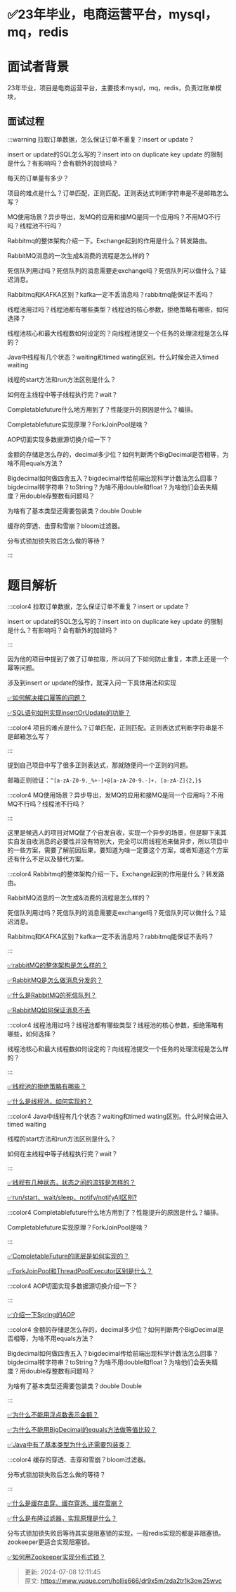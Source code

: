 # ✅23年毕业，电商运营平台，mysql，mq，redis

# 面试者背景


23年毕业，项目是电商运营平台，主要技术mysql，mq，redis，负责过账单模块，



## 面试过程


:::warning
拉取订单数据，怎么保证订单不重复？insert or update ?

insert or update的SQL怎么写的？insert into on duplicate key update 的限制是什么？有影响吗？会有额外的加锁吗？

每天的订单量有多少？

项目的难点是什么？订单匹配，正则匹配。正则表达式判断字符串是不是邮箱怎么写？

MQ使用场景？异步导出，发MQ的应用和接MQ是同一个应用吗？不用MQ不行吗？线程池不行吗？

Rabbitmq的整体架构介绍一下。Exchange起到的作用是什么？转发路由。

RabbitMQ消息的一次生成&消费的流程是怎么样的？

死信队列用过吗？死信队列的消息需要走exchange吗？死信队列可以做什么？延迟消息。

Rabbitmq和KAFKA区别？kafka一定不丢消息吗？rabbitmq能保证不丢吗？

线程池用过吗？线程池都有哪些类型？线程池的核心参数，拒绝策略有哪些，如何选择？

线程池核心和最大线程数如何设定的？向线程池提交一个任务的处理流程是怎么样的？

Java中线程有几个状态？waiting和timed wating区别。什么时候会进入timed waiting

线程的start方法和run方法区别是什么？                            

如何在主线程中等子线程执行完？wait？

Completablefuture什么地方用到了？性能提升的原因是什么？编排。

Completablefuture实现原理？ForkJoinPool是啥？

AOP切面实现多数据源切换介绍一下？

金额的存储是怎么存的，decimal多少位？如何判断两个BigDecimal是否相等，为啥不用equals方法？

Bigdecimal如何做四舍五入？bigdecimal传给前端出现科学计数法怎么回事？bigdecimal转字符串？toString？为啥不用double和float？为啥他们会丢失精度？用double存整数有问题吗？

为啥有了基本类型还需要包装类？double Double 

缓存的穿透、击穿和雪崩？bloom过滤器。

分布式锁加锁失败后怎么做的等待？

:::

# 题目解析


:::color4
拉取订单数据，怎么保证订单不重复？insert or update ?

insert or update的SQL怎么写的？insert into on duplicate key update 的限制是什么？有影响吗？会有额外的加锁吗？

:::



因为他的项目中提到了做了订单拉取，所以问了下如何防止重复，本质上还是一个幂等问题。

涉及到insert or update的操作，就深入问一下具体用法和实现



[✅如何解决接口幂等的问题？](https://www.yuque.com/hollis666/dr9x5m/gz2qwl)



[✅SQL语句如何实现insertOrUpdate的功能？](https://www.yuque.com/hollis666/dr9x5m/gal4lxk8ug9g2bwk)





:::color4
项目的难点是什么？订单匹配，正则匹配。正则表达式判断字符串是不是邮箱怎么写？

:::



提到自己项目中写了很多正则表达式，那就随便问一个正则的问题。



邮箱正则验证：`^[a-zA-Z0-9._%+-]+@[a-zA-Z0-9.-]+. [a-zA-Z]{2,}$`



:::color4
MQ使用场景？异步导出，发MQ的应用和接MQ是同一个应用吗？不用MQ不行吗？线程池不行吗？

:::



这里是候选人的项目对MQ做了个自发自收，实现一个异步的场景，但是聊下来其实自发自收消息的必要性并没有特别大，完全可以用线程池来做异步，所以项目中的一些方案，需要了解前因后果，要知道为啥一定要这个方案，或者知道这个方案还有什么不足以及替代方案。





:::color4
Rabbitmq的整体架构介绍一下。Exchange起到的作用是什么？转发路由。

RabbitMQ消息的一次生成&消费的流程是怎么样的？

死信队列用过吗？死信队列的消息需要走exchange吗？死信队列可以做什么？延迟消息。

Rabbitmq和KAFKA区别？kafka一定不丢消息吗？rabbitmq能保证不丢吗？

:::



[✅rabbitMQ的整体架构是怎么样的？](https://www.yuque.com/hollis666/dr9x5m/qh56y0u8fs2gom42)



[✅RabbitMQ是怎么做消息分发的？](https://www.yuque.com/hollis666/dr9x5m/qdmqppwgypsifot5)



[✅什么是RabbitMQ的死信队列？](https://www.yuque.com/hollis666/dr9x5m/rd0ah4r97wevzmcw)



[✅RabbitMQ如何保证消息不丢](https://www.yuque.com/hollis666/dr9x5m/ku3fxiie005axgrz)



:::color4
线程池用过吗？线程池都有哪些类型？线程池的核心参数，拒绝策略有哪些，如何选择？

线程池核心和最大线程数如何设定的？向线程池提交一个任务的处理流程是怎么样的？

:::



[✅线程池的拒绝策略有哪些？](https://www.yuque.com/hollis666/dr9x5m/gfoppg6a3stefkig)



[✅什么是线程池，如何实现的？](https://www.yuque.com/hollis666/dr9x5m/fb5th6)



:::color4
Java中线程有几个状态？waiting和timed wating区别。什么时候会进入timed waiting

线程的start方法和run方法区别是什么？                            

如何在主线程中等子线程执行完？wait？

:::



[✅线程有几种状态，状态之间的流转是怎样的？](https://www.yuque.com/hollis666/dr9x5m/rt6e6b)



[✅run/start、wait/sleep、notify/notifyAll区别?](https://www.yuque.com/hollis666/dr9x5m/bw9p42)



:::color4
Completablefuture什么地方用到了？性能提升的原因是什么？编排。

Completablefuture实现原理？ForkJoinPool是啥？

:::



[✅CompletableFuture的底层是如何实现的？](https://www.yuque.com/hollis666/dr9x5m/qgrygdsu04a6vfzw)



[✅ForkJoinPool和ThreadPoolExecutor区别是什么？](https://www.yuque.com/hollis666/dr9x5m/wl8s1swvh7g841be)



:::color4
AOP切面实现多数据源切换介绍一下？

:::



[✅介绍一下Spring的AOP](https://www.yuque.com/hollis666/dr9x5m/nget4r5wl2imegi7)



:::color4
金额的存储是怎么存的，decimal多少位？如何判断两个BigDecimal是否相等，为啥不用equals方法？

Bigdecimal如何做四舍五入？bigdecimal传给前端出现科学计数法怎么回事？bigdecimal转字符串？toString？为啥不用double和float？为啥他们会丢失精度？用double存整数有问题吗？

为啥有了基本类型还需要包装类？double Double 

:::



[✅为什么不能用浮点数表示金额？](https://www.yuque.com/hollis666/dr9x5m/vmrkz84g8c6ypu5s)



[✅为什么不能用BigDecimal的equals方法做等值比较？](https://www.yuque.com/hollis666/dr9x5m/qmx8yss8tve7w73q)



[✅Java中有了基本类型为什么还需要包装类？](https://www.yuque.com/hollis666/dr9x5m/xtd0s5)



:::color4
缓存的穿透、击穿和雪崩？bloom过滤器。

分布式锁加锁失败后怎么做的等待？

:::



[✅什么是缓存击穿、缓存穿透、缓存雪崩？](https://www.yuque.com/hollis666/dr9x5m/abfis3)



[✅什么是布隆过滤器，实现原理是什么？](https://www.yuque.com/hollis666/dr9x5m/gp9ymie1n39uavah)



分布式锁加锁失败后等待其实是阻塞锁的实现，一般redis实现的都是非阻塞锁。zookeeper更适合实现阻塞锁。



[✅如何用Zookeeper实现分布式锁？](https://www.yuque.com/hollis666/dr9x5m/bdxuqt775i5zo9kz)



> 更新: 2024-07-08 12:11:45  
> 原文: <https://www.yuque.com/hollis666/dr9x5m/zda2tr1k3ow25wvc>
